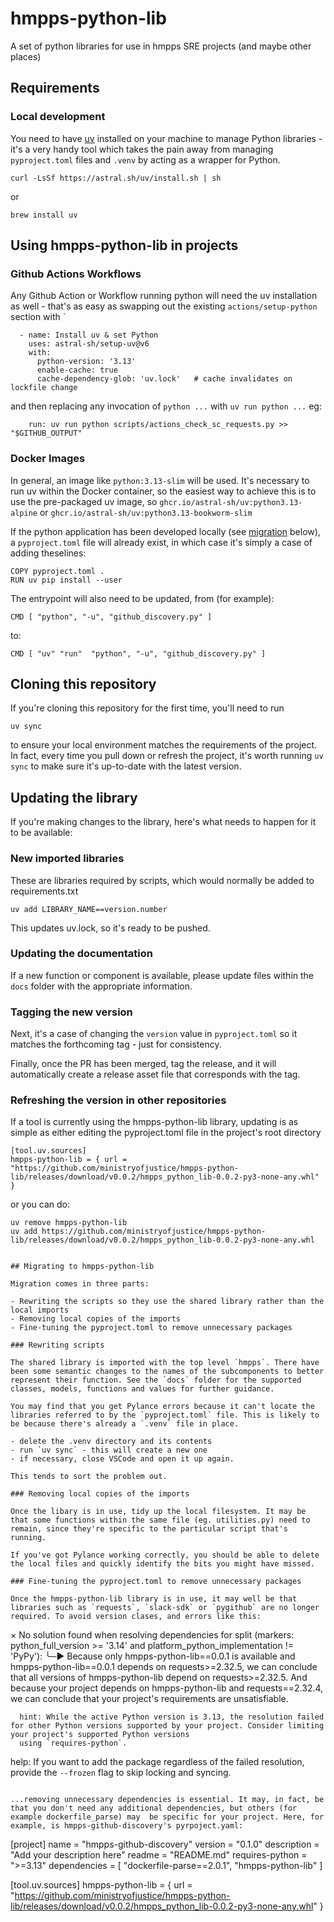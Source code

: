 # hmpps-python-lib

A set of python libraries for use in hmpps SRE projects (and maybe other places)

## Requirements

### Local development
You need to have [uv](https://docs.astral.sh/uv/) installed on your machine to manage Python libraries - it's a very handy tool which takes the pain away from managing `pyproject.toml` files and `.venv` by acting as a wrapper for Python.

```
curl -LsSf https://astral.sh/uv/install.sh | sh
```

or

```
brew install uv
```

## Using hmpps-python-lib in projects

### Github Actions Workflows

Any Github Action or Workflow running python will need the uv installation as well - that's as easy as swapping out the existing `actions/setup-python` section with `

```
  - name: Install uv & set Python
    uses: astral-sh/setup-uv@v6
    with:
      python-version: '3.13'
      enable-cache: true
      cache-dependency-glob: 'uv.lock'   # cache invalidates on lockfile change
```

and then replacing any invocation of `python ...` with `uv run python ...` eg:

```
    run: uv run python scripts/actions_check_sc_requests.py >> "$GITHUB_OUTPUT"
```

### Docker Images

In general, an image like `python:3.13-slim` will be used.
It's necessary to run uv within the Docker container, so the easiest way to achieve this is to use the pre-packaged uv image, so
`ghcr.io/astral-sh/uv:python3.13-alpine` or `ghcr.io/astral-sh/uv:python3.13-bookworm-slim`

If the python application has been developed locally (see [migration](#migrating-to-hmpps-python-lib) below), a `pyproject.toml` file will already exist, in which case it's simply a case of adding theselines:

```
COPY pyproject.toml .
RUN uv pip install --user
```

The entrypoint will also need to be updated, from (for example):

```
CMD [ "python", "-u", "github_discovery.py" ]
```

to:
```
CMD [ "uv" "run"  "python", "-u", "github_discovery.py" ]
```

## Cloning this repository

If you're cloning this repository for the first time, you'll need to run

```
uv sync
```
to ensure your local environment matches the requirements of the project. 
In fact, every time you pull down or refresh the project, it's worth running `uv sync` to make sure it's up-to-date with the latest version.


## Updating the library

If you're making changes to the library, here's what needs to happen for it to be available:

### New imported libraries 
These are libraries required by scripts, which would normally be added to requirements.txt

```
uv add LIBRARY_NAME==version.number
```

This updates uv.lock, so it's ready to be pushed.

### Updating the documentation

If a new function or component is available, please update files within the `docs` folder with the appropriate information.


### Tagging the new version

Next, it's a case of changing the `version` value in `pyproject.toml` so it matches the forthcoming tag - just for consistency.

Finally, once the PR has been merged, tag the release, and it will automatically create a release asset file that corresponds with the tag.

### Refreshing the version in other repositories

If a tool is currently using the hmpps-python-lib library, updating is as simple as either editing the pyproject.toml file in the project's root directory

```
[tool.uv.sources]
hmpps-python-lib = { url = "https://github.com/ministryofjustice/hmpps-python-lib/releases/download/v0.0.2/hmpps_python_lib-0.0.2-py3-none-any.whl" }
```

or you can do:
```
uv remove hmpps-python-lib
uv add https://github.com/ministryofjustice/hmpps-python-lib/releases/download/v0.0.2/hmpps_python_lib-0.0.2-py3-none-any.whl


## Migrating to hmpps-python-lib

Migration comes in three parts:

- Rewriting the scripts so they use the shared library rather than the local imports
- Removing local copies of the imports
- Fine-tuning the pyproject.toml to remove unnecessary packages

### Rewriting scripts

The shared library is imported with the top level `hmpps`. There have been some semantic changes to the names of the subcomponents to better represent their function. See the `docs` folder for the supported classes, models, functions and values for further guidance.

You may find that you get Pylance errors because it can't locate the libraries referred to by the `pyproject.toml` file. This is likely to be because there's already a `.venv` file in place. 

- delete the .venv directory and its contents
- run `uv sync` - this will create a new one
- if necessary, close VSCode and open it up again.

This tends to sort the problem out.

### Removing local copies of the imports

Once the libary is in use, tidy up the local filesystem. It may be that some functions within the same file (eg. utilities.py) need to remain, since they're specific to the particular script that's running. 

If you've got Pylance working correctly, you should be able to delete the local files and quickly identify the bits you might have missed.

### Fine-tuning the pyproject.toml to remove unnecessary packages

Once the hmpps-python-lib library is in use, it may well be that libraries such as `requests`, `slack-sdk` or `pygithub` are no longer required. To avoid version clases, and errors like this:

```
  × No solution found when resolving dependencies for split (markers: python_full_version >= '3.14' and platform_python_implementation != 'PyPy'):
  ╰─▶ Because only hmpps-python-lib==0.0.1 is available and hmpps-python-lib==0.0.1 depends on requests>=2.32.5, we can conclude that all versions of hmpps-python-lib depend on
      requests>=2.32.5.
      And because your project depends on hmpps-python-lib and requests==2.32.4, we can conclude that your project's requirements are unsatisfiable.

      hint: While the active Python version is 3.13, the resolution failed for other Python versions supported by your project. Consider limiting your project's supported Python versions
      using `requires-python`.
  help: If you want to add the package regardless of the failed resolution, provide the `--frozen` flag to skip locking and syncing.
```

...removing unnecessary dependencies is essential. It may, in fact, be that you don't need any additional dependencies, but others (for example dockerfile_parse) may  be specific for your project. Here, for example, is hmpps-github-discovery's pyrpoject.yaml:

```
[project]
name = "hmpps-github-discovery"
version = "0.1.0"
description = "Add your description here"
readme = "README.md"
requires-python = ">=3.13"
dependencies = [
    "dockerfile-parse==2.0.1",
    "hmpps-python-lib"
]

[tool.uv.sources]
hmpps-python-lib = { url = "https://github.com/ministryofjustice/hmpps-python-lib/releases/download/v0.0.2/hmpps_python_lib-0.0.2-py3-none-any.whl" }
```



